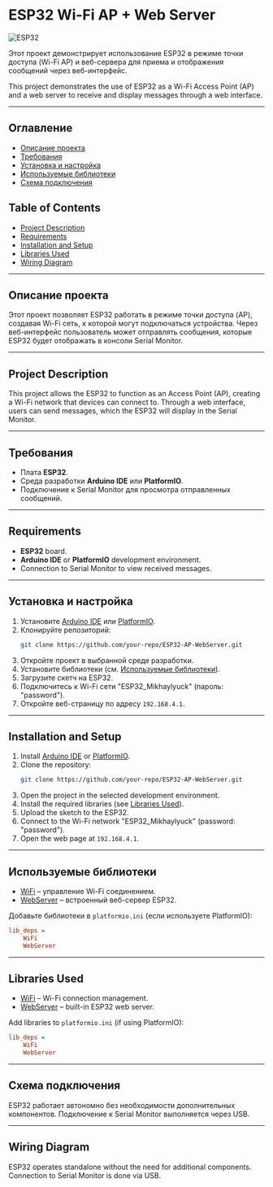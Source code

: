 # ESP32 Wi-Fi AP + Web Server

![ESP32](https://upload.wikimedia.org/wikipedia/commons/thumb/0/03/ESP32-WROVER.jpg/320px-ESP32-WROVER.jpg)

Этот проект демонстрирует использование ESP32 в режиме точки доступа (Wi-Fi AP) и веб-сервера для приема и отображения сообщений через веб-интерфейс.

This project demonstrates the use of ESP32 as a Wi-Fi Access Point (AP) and a web server to receive and display messages through a web interface.

---

## Оглавление
- [Описание проекта](#описание-проекта)
- [Требования](#требования)
- [Установка и настройка](#установка-и-настройка)
- [Используемые библиотеки](#используемые-библиотеки)
- [Схема подключения](#схема-подключения)

## Table of Contents
- [Project Description](#project-description)
- [Requirements](#requirements)
- [Installation and Setup](#installation-and-setup)
- [Libraries Used](#libraries-used)
- [Wiring Diagram](#wiring-diagram)

---

## Описание проекта

Этот проект позволяет ESP32 работать в режиме точки доступа (AP), создавая Wi-Fi сеть, к которой могут подключаться устройства. Через веб-интерфейс пользователь может отправлять сообщения, которые ESP32 будет отображать в консоли Serial Monitor.

---

## Project Description

This project allows the ESP32 to function as an Access Point (AP), creating a Wi-Fi network that devices can connect to. Through a web interface, users can send messages, which the ESP32 will display in the Serial Monitor.

---

## Требования

- Плата **ESP32**.
- Среда разработки **Arduino IDE** или **PlatformIO**.
- Подключение к Serial Monitor для просмотра отправленных сообщений.

---

## Requirements

- **ESP32** board.
- **Arduino IDE** or **PlatformIO** development environment.
- Connection to Serial Monitor to view received messages.

---

## Установка и настройка

1. Установите [Arduino IDE](https://www.arduino.cc/en/software) или [PlatformIO](https://platformio.org/).
2. Клонируйте репозиторий:
   ```bash
   git clone https://github.com/your-repo/ESP32-AP-WebServer.git
   ```
3. Откройте проект в выбранной среде разработки.
4. Установите библиотеки (см. [Используемые библиотеки](#используемые-библиотеки)).
5. Загрузите скетч на ESP32.
6. Подключитесь к Wi-Fi сети "ESP32_Mikhaylyuck" (пароль: "password").
7. Откройте веб-страницу по адресу `192.168.4.1`.

---

## Installation and Setup

1. Install [Arduino IDE](https://www.arduino.cc/en/software) or [PlatformIO](https://platformio.org/).
2. Clone the repository:
   ```bash
   git clone https://github.com/your-repo/ESP32-AP-WebServer.git
   ```
3. Open the project in the selected development environment.
4. Install the required libraries (see [Libraries Used](#libraries-used)).
5. Upload the sketch to the ESP32.
6. Connect to the Wi-Fi network "ESP32_Mikhaylyuck" (password: "password").
7. Open the web page at `192.168.4.1`.

---

## Используемые библиотеки

- [WiFi](https://www.arduino.cc/en/Reference/WiFi) – управление Wi-Fi соединением.
- [WebServer](https://github.com/espressif/arduino-esp32) – встроенный веб-сервер ESP32.

Добавьте библиотеки в `platformio.ini` (если используете PlatformIO):
```ini
lib_deps =
    WiFi
    WebServer
```

---

## Libraries Used

- [WiFi](https://www.arduino.cc/en/Reference/WiFi) – Wi-Fi connection management.
- [WebServer](https://github.com/espressif/arduino-esp32) – built-in ESP32 web server.

Add libraries to `platformio.ini` (if using PlatformIO):
```ini
lib_deps =
    WiFi
    WebServer
```

---

## Схема подключения

ESP32 работает автономно без необходимости дополнительных компонентов. Подключение к Serial Monitor выполняется через USB.

---

## Wiring Diagram

ESP32 operates standalone without the need for additional components. Connection to Serial Monitor is done via USB.

